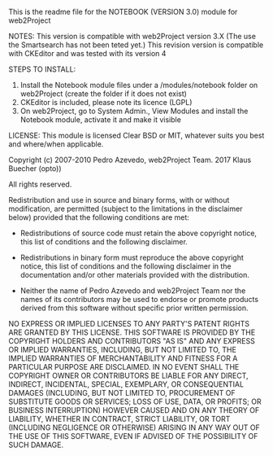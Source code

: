 This is the readme file for the NOTEBOOK (VERSION 3.0) module for web2Project

NOTES:
This version is compatible with web2Project version 3.X (The use the Smartsearch has not been teted yet.)
This revision version is compatible with CKEditor and was tested with its version 4

STEPS TO INSTALL:
1) Install the Notebook module files under a /modules/notebook folder on web2Project (create the folder if it does not exist)
2) CKEditor is included, please note its licence (LGPL)
3) On web2Project, go to System Admin., View Modules and install the Notebook module, activate it and make it visible

LICENSE:
This module is licensed  Clear BSD or MIT, whatever suits you best and where/when applicable.

Copyright (c) 2007-2010 Pedro Azevedo, web2Project Team. 2017 Klaus Buecher (opto))

All rights reserved.

Redistribution and use in source and binary forms, with or without
modification, are permitted (subject to the limitations in the
disclaimer below) provided that the following conditions are met:

 * Redistributions of source code must retain the above copyright
   notice, this list of conditions and the following disclaimer.

 * Redistributions in binary form must reproduce the above copyright
   notice, this list of conditions and the following disclaimer in the
   documentation and/or other materials provided with the
   distribution.

 * Neither the name of Pedro Azevedo and web2Project Team nor the names of its
   contributors may be used to endorse or promote products derived
   from this software without specific prior written permission.

NO EXPRESS OR IMPLIED LICENSES TO ANY PARTY'S PATENT RIGHTS ARE
GRANTED BY THIS LICENSE.  THIS SOFTWARE IS PROVIDED BY THE COPYRIGHT
HOLDERS AND CONTRIBUTORS "AS IS" AND ANY EXPRESS OR IMPLIED
WARRANTIES, INCLUDING, BUT NOT LIMITED TO, THE IMPLIED WARRANTIES OF
MERCHANTABILITY AND FITNESS FOR A PARTICULAR PURPOSE ARE
DISCLAIMED. IN NO EVENT SHALL THE COPYRIGHT OWNER OR CONTRIBUTORS BE
LIABLE FOR ANY DIRECT, INDIRECT, INCIDENTAL, SPECIAL, EXEMPLARY, OR
CONSEQUENTIAL DAMAGES (INCLUDING, BUT NOT LIMITED TO, PROCUREMENT OF
SUBSTITUTE GOODS OR SERVICES; LOSS OF USE, DATA, OR PROFITS; OR
BUSINESS INTERRUPTION) HOWEVER CAUSED AND ON ANY THEORY OF LIABILITY,
WHETHER IN CONTRACT, STRICT LIABILITY, OR TORT (INCLUDING NEGLIGENCE
OR OTHERWISE) ARISING IN ANY WAY OUT OF THE USE OF THIS SOFTWARE, EVEN
IF ADVISED OF THE POSSIBILITY OF SUCH DAMAGE.